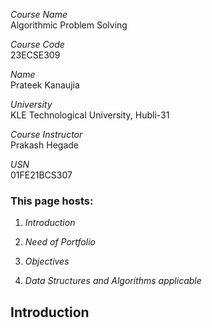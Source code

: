 *Course Name*  
Algorithmic Problem Solving

*Course Code*  
23ECSE309

*Name*  
Prateek Kanaujia

*University*  
KLE Technological University, Hubli-31

*Course Instructor*  
Prakash Hegade

*USN*  
01FE21BCS307

### This page hosts:

1. *Introduction*

2. *Need of Portfolio*

3. *Objectives*

4. *Data Structures and Algorithms applicable*

## Introduction